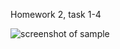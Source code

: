 Homework 2, task 1-4

![screenshot of sample](https://www.dropbox.com/s/t1kjc1ohfkh8dcj/dz-2-1.jpg?dl=0)